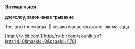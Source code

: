 ### Знемагчыся
**дзеяслоў, закончанае трыванне**

Тое, што і знемагчы. || незакончанае трыванне: знемагацца.

<a rel="author">[http://rv-blr.com/](http://rv-blr.com/slounik.jsp?letterId=0&maskId=0&pageId=1178)</a>
